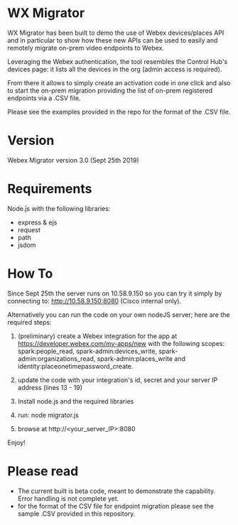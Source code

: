 # WX Migrator
WX Migrator has been built to demo the use of Webex devices/places API and in particular to show how these new APIs can be used to easily and remotely migrate on-prem video endpoints to Webex.

Leveraging the Webex authentication, the tool resembles the Control Hub's devices page: it lists all the devices in the org (admin access is required).

From there it allows to simply create an activation code in one click and also to start the on-prem migration providing the list of on-prem registered endpoints via a .CSV file.

Please see the examples provided in the repo for the format of the .CSV file.

# Version
Webex Migrator version 3.0 (Sept 25th 2019)

# Requirements
Node.js with the following libraries: 
- express & ejs
- request
- path
- jsdom

# How To

Since Sept 25th the server runs on 10.58.9.150 so you can try it simply by connecting to: http://10.58.9.150:8080 (Cisco internal only).

Alternatively you can run the code on your own nodeJS server; here are the required steps:

1) (preliminary) create a Webex integration for the app at https://developer.webex.com/my-apps/new with the following scopes: spark:people_read, spark-admin:devices_write, spark-admin:organizations_read, spark-admin:places_write and identity:placeonetimepassword_create.

2) update the code with your integration's id, secret and your server IP address (lines 13 - 19)
 
1) Install node.js and the required libraries

2) run: node migrator.js

3) browse at http://<your_server_IP>:8080

Enjoy!

# Please read

- The current built is beta code, meant to demonstrate the capability. Error handling is not complete yet.
- for the format of the CSV file for endpoint migration please see the sample .CSV provided in this repository.




